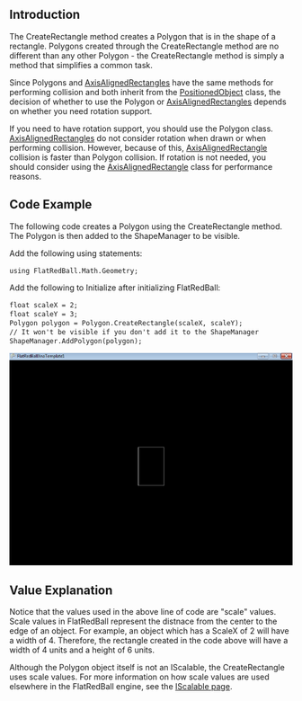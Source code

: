 ## Introduction

The CreateRectangle method creates a Polygon that is in the shape of a rectangle. Polygons created through the CreateRectangle method are no different than any other Polygon - the CreateRectangle method is simply a method that simplifies a common task.

Since Polygons and [AxisAlignedRectangles](/frb/docs/index.php?title=FlatRedBall.Math.Geometry.AxisAlignedRectangle.md "FlatRedBall.Math.Geometry.AxisAlignedRectangle") have the same methods for performing collision and both inherit from the [PositionedObject](/frb/docs/index.php?title=PositionedObject.md "PositionedObject") class, the decision of whether to use the Polygon or [AxisAlignedRectangles](/frb/docs/index.php?title=FlatRedBall.Math.Geometry.AxisAlignedRectangle.md "FlatRedBall.Math.Geometry.AxisAlignedRectangle") depends on whether you need rotation support.

If you need to have rotation support, you should use the Polygon class. [AxisAlignedRectangles](/frb/docs/index.php?title=FlatRedBall.Math.Geometry.AxisAlignedRectangle.md "FlatRedBall.Math.Geometry.AxisAlignedRectangle") do not consider rotation when drawn or when performing collision. However, because of this, [AxisAlignedRectangle](/frb/docs/index.php?title=FlatRedBall.Math.Geometry.AxisAlignedRectangle.md "FlatRedBall.Math.Geometry.AxisAlignedRectangle") collision is faster than Polygon collision. If rotation is not needed, you should consider using the [AxisAlignedRectangle](/frb/docs/index.php?title=FlatRedBall.Math.Geometry.AxisAlignedRectangle.md "FlatRedBall.Math.Geometry.AxisAlignedRectangle") class for performance reasons.

## Code Example

The following code creates a Polygon using the CreateRectangle method. The Polygon is then added to the ShapeManager to be visible.

Add the following using statements:

    using FlatRedBall.Math.Geometry;

Add the following to Initialize after initializing FlatRedBall:

    float scaleX = 2;
    float scaleY = 3;
    Polygon polygon = Polygon.CreateRectangle(scaleX, scaleY);
    // It won't be visible if you don't add it to the ShapeManager
    ShapeManager.AddPolygon(polygon);

![PolygonCreateRectangle.png](/media/migrated_media-PolygonCreateRectangle.png)

## Value Explanation

Notice that the values used in the above line of code are "scale" values. Scale values in FlatRedBall represent the distnace from the center to the edge of an object. For example, an object which has a ScaleX of 2 will have a width of 4. Therefore, the rectangle created in the code above will have a width of 4 units and a height of 6 units.

Although the Polygon object itself is not an IScalable, the CreateRectangle uses scale values. For more information on how scale values are used elsewhere in the FlatRedBall engine, see the [IScalable page](/frb/docs/index.php?title=FlatRedBall.Math.Geometry.IScalable.md "FlatRedBall.Math.Geometry.IScalable").
